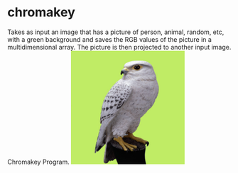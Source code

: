 # chromakey
Takes as input an image that has a picture of person, animal, random, etc, with a green background and saves the RGB values of the picture in a multidimensional array. The picture is then projected to another input image. Chromakey Program.
![alt text](bird2.jpeg)
